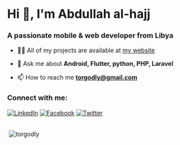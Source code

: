 <h1>Hi 👋, I'm Abdullah al-hajj</h1>
<h3>A passionate mobile & web developer from Libya</h3>

- 👨‍💻 All of my projects are available at [my website](http://torgodly.ml/)

- 💬 Ask me about **Android, Flutter, python, PHP, Laravel**

- 📫 How to reach me **torgodly@gmail.com**

<h3 align="left">Connect with me:</h3>
<a href="https://www.linkedin.com/in/torgodly/" target="_blank"><img src="https://img.shields.io/badge/LinkedIn-%230077B5.svg?&style=flat-square&logo=linkedin&logoColor=white" alt="LinkedIn"></a>
<a href="https://fb.com/torgodly" target="_blank"><img src="https://img.shields.io/badge/Facebook-%232D88FF.svg?&style=flat-square&logo=facebook&logoColor=white" alt="Facebook"></a>
<a href="https://www.twitter.com/torgodly" target="_blank"><img src="https://img.shields.io/badge/Twitter-%231877F2.svg?&style=flat-square&logo=twitter&logoColor=white" alt="Twitter"></a>
<br><br>

<p>&nbsp;<img align="center" src="https://github-readme-stats.vercel.app/api?username=torgodly&show_icons=true&locale=en" alt="torgodly" /></p>
